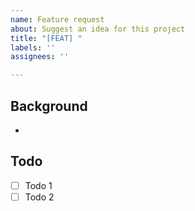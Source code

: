 ```yaml
---
name: Feature request
about: Suggest an idea for this project
title: "[FEAT] "
labels: ''
assignees: ''

---
```


## Background
-

## Todo
- [ ] Todo 1
- [ ] Todo 2
